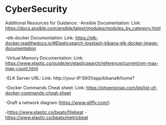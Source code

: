 # CyberSecurity
Additional Resources for Guidance:
-Ansible Documentation:
Link: https://docs.ansible.com/ansible/latest/modules/modules_by_category.html

-elk-docker Documentation: 
Link: https://elk-docker.readthedocs.io/#Elasticsearch-logstash-kibana-elk-docker-image-documentation

-Virtual Memory Documentation: 
Link: https://www.elastic.co/guide/en/elasticsearch/reference/current/vm-max-map-count.html

-ELK Server URL: 
Link: http://your-IP:5601/app/kibana#/home?

-Docker Commands Cheat sheet: 
Link: https://phoenixnap.com/kb/list-of-docker-commands-cheat-sheet

-Draft a network diagram (https://www.gliffy.com/)

-https://www.elastic.co/beats/filebeat 
-https://www.elastic.co/beats/metricbeat

